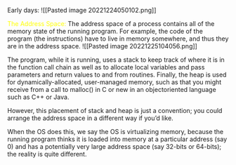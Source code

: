 
Early days:
![[Pasted image 20221224050102.png]]

<span style="color:yellow">The Address Space:</span>
The address space of a process contains all of the memory state of the running program. For example, the code of the program (the instructions) have to live in memory somewhere, and thus they are in the address space.
![[Pasted image 20221225104056.png]]

The program, while it is running, uses a stack to keep track of where it is in the function call chain as well as to allocate local variables and pass parameters and return values to and from routines. Finally, the heap is used for dynamically-allocated, user-managed memory, such as that you might receive from a call to malloc() in C or new in an objectoriented language such as C++ or Java.

However, this placement of stack and heap is just a convention; you could arrange the address space in a different way if you’d like.

When the OS does this, we say the OS is virtualizing memory, because the running program thinks it is loaded into memory at a particular address (say 0) and has a potentially very large address space (say 32-bits or 64-bits); the reality is quite different.